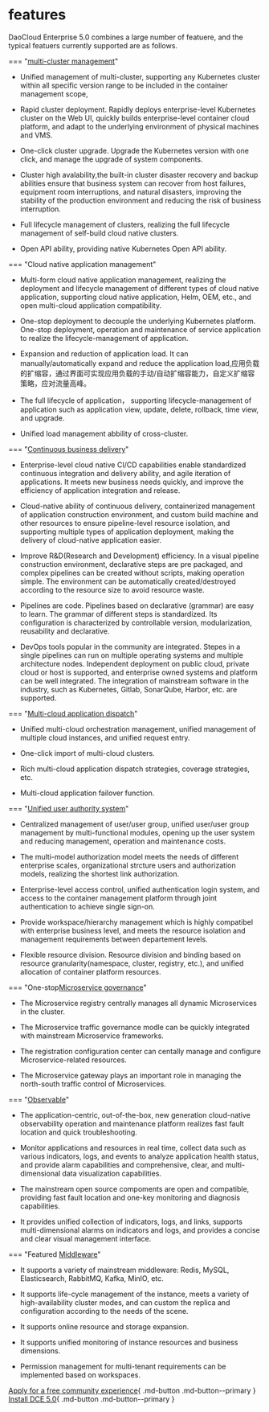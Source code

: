 # features

DaoCloud Enterprise 5.0 combines a large number of featuere, and the typical featuers currently supported are as follows. 

=== "[multi-cluster management](../kpanda/03ProductBrief/WhatisKPanda.md)"

- Unified management of multi-cluster, supporting any Kubernetes cluster within all specific version range to be included in the container management scope, 

- Rapid cluster deployment. Rapidly deploys enterprise-level Kubernetes cluster on the Web UI, quickly builds enterprise-level container cloud platform, and adapt to the underlying environment of physical machines and VMS. 

- One-click cluster upgrade. Upgrade the Kubernetes version with one click, and manage the upgrade of system components. 

- Cluster high avalability,the built-in cluster disaster recovery and backup abilities ensure that business system can recover from host failures, equipment room interruptions, and natural disasters, improving the stability of the production environment and reducing the risk of business interruption.

- Full lifecycle management of clusters, realizing the full lifecycle management of self-build cloud native clusters. 

- Open API ability, providing native Kubernetes Open API ability. 

=== "Cloud native application management"

- Multi-form cloud native application management, realizing the deployment and lifecycle management of different types of cloud native application, supporting cloud native application, Helm, OEM,  etc., and open multi-cloud application compatibility. 

- One-stop deployment to decouple the underlying Kubernetes platform. One-stop deployment, operation and maintenance of service application to realize the lifecycle-management of application. 

- Expansion and reduction of application load. It can manually/automatically expand and reduce the application load,应用负载的扩缩容，通过界面可实现应用负载的手动/自动扩缩容能力，自定义扩缩容策略，应对流量高峰。

- The full lifecycle of application， supporting lifecycle-management of application such as application view, update, delete, rollback, time view, and upgrade. 

- Unified load management abbility of cross-cluster. 

=== "[Continuous business delivery](../amamba/01ProductBrief/WhatisAmamba.md)"

- Enterprise-level cloud native CI/CD capabilities enable standardized continuous integration and delivery ability, and agile iteration of applications. It meets new business needs quickly, and improve the efficiency of application integration and release. 

- Cloud-native ability of continuous delivery, containerized management of application construction environment, and custom build machine and other resources to ensure pipeline-level resource isolation, and supporting multiple types of application deployment, making the delivery of cloud-native application easier. 

- Improve R&D(Research and Development) efficiency. In a visual pipeline construction environment, declarative steps are pre packaged, and complex pipelines can be created without scripts, making operation simple. The environment can be automatically created/destroyed according to the resource size to avoid resource waste. 

- Pipelines are code. Pipelines based on declarative (grammar) are easy to learn. The grammar of different steps is standardized. Its configuration is characterized by controllable version, modularization, reusability and declarative. 

- DevOps tools popular in the community are integrated. Stepes in a single pipelines can run on multiple operating systems and multiple architecture nodes. Independent deployment on public cloud, private cloud or host is supported, and enterprise owned systems and platform can be well integrated. 
  The integration of mainstream software in the industry, such as Kubernetes, Gitlab, SonarQube, Harbor, etc. are supported. 

=== "[Multi-cloud application dispatch](../kairship/01product/whatiskair.md)"

- Unified multi-cloud orchestration management, unified management of multiple cloud instances, and unified request entry. 

- One-click import of multi-cloud clusters. 

- Rich multi-cloud application dispatch strategies, coverage strategies, etc. 

- Multi-cloud application failover function. 

=== "[Unified user authority system](../ghippo/01ProductBrief/WhatisGhippo.md)"

- Centralized management of user/user group, unified user/user group management by multi-functional modules, opening up the user system and reducing management, operation and maintenance costs. 

- The multi-model authorization model meets the needs of different enterprise scales, organizational strcture users and authorization models, realizing the shortest link authorization. 

- Enterprise-level access control, unified authentication login system, and access to the container management platform through joint authentication to achieve single sign-on. 

- Provide workspace/hierarchy management which is highly compatibel with enterprise business level, and meets the resource isolation and management requirements between departement levels.

- Flexible resource division. Resource division and binding based on resource granularity(namespace, cluster, registry, etc.), and unified allocation of container platform resources.

=== "One-stop[Microservice governance](../skoala/intro/features.md)"

- The Microservice registry centrally manages all dynamic Microservices in the cluster.

- The Microservice traffic governance modle can be quickly integrated with mainstream Microservice frameworks.

- The registration configuration center can centally manage and configure Microservice-related resources.

- The Microservice gateway plays an important role in managing the north-south traffic control of Microservices.

=== "[Observable](../insight/03ProductBrief/WhatisInsight.md)"

- The application-centric, out-of-the-box, new generation cloud-native observability operation and maintenance platform realizes fast fault location and quick troubleshooting.

- Monitor applications and resources in real time, collect data such as various indicators, logs, and events to analyze application health status, and provide alarm capabilities and comprehensive, clear, and multi-dimensional data visualization capabilities.

- The mainstream open source compoments are open and compatible, providing fast fault location and one-key monitoring and diagnosis capabilities. 

- It provides unified collection of indicators, logs, and links, supports multi-dimensional alarms on indicators and logs, and provides a concise and clear visual management interface.

=== "Featured [Middleware](../middleware/midware.md)"

- It supports a variety of mainstream middleware: Redis, MySQL, Elasticsearch, RabbitMQ, Kafka, MinIO, etc.

- It supports life-cycle management of the instance, meets a variety of high-availability cluster modes, and can custom the replica and configuration according to the needs of the scene.

- It supports online resource and storage expansion.

- It supports unified monitoring of instance resources and business dimensions.

- Permission management for multi-tenant requirements can be implemented based on workspaces.

[Apply for a free community experience](license0.md){ .md-button .md-button--primary }
[Install DCE 5.0](../install/install-dce.md){ .md-button .md-button--primary }
